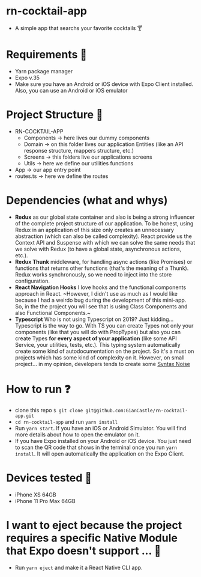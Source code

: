 # rn-cocktail-app
- A simple app that searchs your favorite cocktails 🍸

# Requirements 📝
- Yarn package manager
- Expo v.35
- Make sure you have an Android or iOS device with Expo Client installed. Also, you can use an Android or iOS emulator 
  
# Project Structure 🕋
- RN-COCKTAIL-APP
  - Components -> here lives our dummy components
  - Domain -> on this folder lives our application Entities (like an API response structure, mappers structure, etc.)
  - Screens -> this folders live our applications screens
  - Utils -> here we define our utilities functions 
- App -> our app entry point
- routes.ts -> here we define the routes

# Dependencies (what and whys)
- **Redux** as our global state container and also is being a strong influencer of the complete project structure of our application. To be honest, using Redux in an application of this size only creates an unnecessary abstraction (which can also be called complexity). React provide us the Context API and Suspense with which we can solve the same needs that we solve with Redux (to have a global state, asynchronous actions, etc.).
- **Redux Thunk** middleware, for handling async actions (like Promises) or functions that returns other functions (that's the meaning of a Thunk). Redux works synchronously, so we need to inject into the store configuration.
- **React Navigation Hooks** I love hooks and the functional components approach in React. ~However, I didn't use as much as I would like because I had a weirdo bug during the development of this mini-app. So, in the the project you will see that is using Class Components and also Functional Components.~
- **Typescript** Who is not using Typescript on 2019? Just kidding... Typescript is the way to go. With TS you can create Types not only your components (like that you will do with PropTypes) but also you can create Types **for every aspect of your application** (like some API Service, your utilities, tests, etc.). This typing system automatically create some kind of autodocumentation on the project. So it's a must on projects which has some kind of complexity on it. However, on small project... in my opinion, developers tends to create some [Syntax Noise](https://en.wikipedia.org/wiki/Syntactic_noise)

# How to run ❓
- clone this repo `$ git clone git@github.com:GianCastle/rn-cocktail-app.git`
- `cd rn-cocktail-app` and run `yarn install`
- Run `yarn start`. If you have an iOS or Android Simulator. You will find more details about how to open the emulator on it.
- If you have Expo installed on your Android or iOS device. You just need to scan the QR code that shows in the terminal once you run `yarn install`. It will open automatically the application on the Expo Client.

# Devices tested 📱
- iPhone XS 64GB
- iPhone 11 Pro Max 64GB
  
# I want to eject because the project requires a specific Native Module that Expo doesn't support ... 🤔
- Run `yarn eject` and make it a React Native CLI app. 

